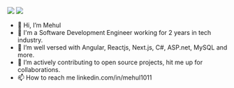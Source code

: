 ![](https://github-readme-stats.vercel.app/api?include_all_commits=true&hide_title=true&username=mehul1011&count_private=true&show_icons=true&theme=graywhite) ![](https://github-readme-stats.vercel.app/api/top-langs/?username=mehul1011&layout=compact)

- 👋 Hi, I’m Mehul
- 👀 I'm a Software Development Engineer working for 2 years in tech industry.
- 🌱 I’m well versed with Angular, Reactjs, Next.js, C#, ASP.net, MySQL and more.
- 💞️ I’m actively contributing to open source projects, hit me up for collaborations.
- 📫 How to reach me linkedin.com/in/mehul1011

<!---
mehul1011/mehul1011 is a ✨ special ✨ repository because its `README.md` (this file) appears on your GitHub profile.
You can click the Preview link to take a look at your changes.
--->
